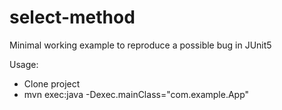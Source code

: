 # select-method
Minimal working example to reproduce a possible bug in JUnit5

Usage:

* Clone project
* mvn exec:java -Dexec.mainClass="com.example.App"
